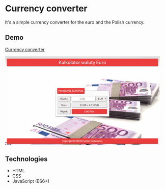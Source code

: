# Currency converter

It's a simple currency converter for the euro and the Polish currency.

## Demo

[Currency converter](https://krystiangreblowski.github.io/currency-converter/)

![homepage demo](images/demo.gif)

## Technologies
- HTML
- CSS
- JavaScript (ES6+)
